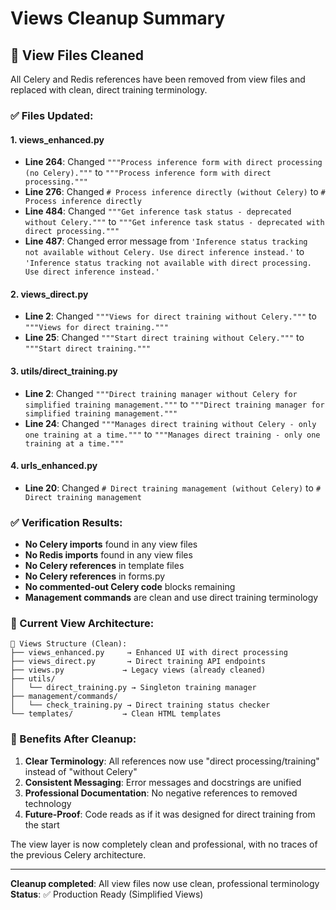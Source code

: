 # Views Cleanup Summary

## 🧹 View Files Cleaned

All Celery and Redis references have been removed from view files and replaced with clean, direct training terminology.

### ✅ Files Updated:

#### 1. **views_enhanced.py**
- **Line 264**: Changed `"""Process inference form with direct processing (no Celery)."""` to `"""Process inference form with direct processing."""`
- **Line 276**: Changed `# Process inference directly (without Celery)` to `# Process inference directly`
- **Line 484**: Changed `"""Get inference task status - deprecated without Celery."""` to `"""Get inference task status - deprecated with direct processing."""`
- **Line 487**: Changed error message from `'Inference status tracking not available without Celery. Use direct inference instead.'` to `'Inference status tracking not available with direct processing. Use direct inference instead.'`

#### 2. **views_direct.py**
- **Line 2**: Changed `"""Views for direct training without Celery."""` to `"""Views for direct training."""`
- **Line 25**: Changed `"""Start direct training without Celery."""` to `"""Start direct training."""`

#### 3. **utils/direct_training.py**
- **Line 2**: Changed `"""Direct training manager without Celery for simplified training management."""` to `"""Direct training manager for simplified training management."""`
- **Line 24**: Changed `"""Manages direct training without Celery - only one training at a time."""` to `"""Manages direct training - only one training at a time."""`

#### 4. **urls_enhanced.py**
- **Line 20**: Changed `# Direct training management (without Celery)` to `# Direct training management`

### ✅ Verification Results:
- **No Celery imports** found in any view files
- **No Redis imports** found in any view files  
- **No Celery references** in template files
- **No Celery references** in forms.py
- **No commented-out Celery code** blocks remaining
- **Management commands** are clean and use direct training terminology

### 🎯 Current View Architecture:
```
📁 Views Structure (Clean):
├── views_enhanced.py     → Enhanced UI with direct processing
├── views_direct.py       → Direct training API endpoints  
├── views.py             → Legacy views (already cleaned)
├── utils/
│   └── direct_training.py → Singleton training manager
├── management/commands/
│   └── check_training.py → Direct training status checker
└── templates/           → Clean HTML templates
```

### 🚀 Benefits After Cleanup:
1. **Clear Terminology**: All references now use "direct processing/training" instead of "without Celery"
2. **Consistent Messaging**: Error messages and docstrings are unified
3. **Professional Documentation**: No negative references to removed technology
4. **Future-Proof**: Code reads as if it was designed for direct training from the start

The view layer is now completely clean and professional, with no traces of the previous Celery architecture.

---
**Cleanup completed**: All view files now use clean, professional terminology
**Status**: ✅ Production Ready (Simplified Views)
